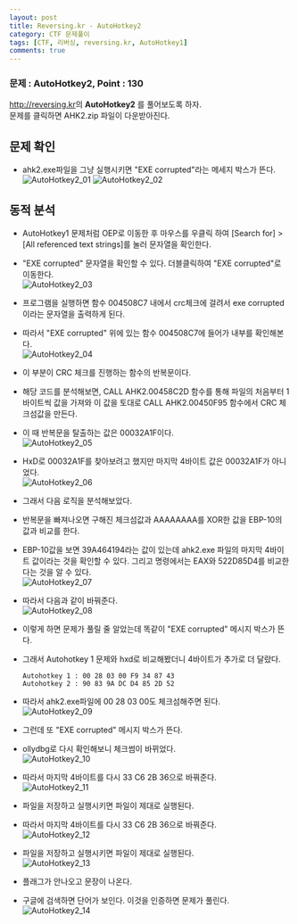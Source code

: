 ```yaml
---
layout: post
title: Reversing.kr - AutoHotkey2
category: CTF 문제풀이
tags: [CTF, 리버싱, reversing.kr, AutoHotkey1]
comments: true
---
```

### 문제 : AutoHotkey2, Point : 130
<http://reversing.kr>의 **AutoHotkey2** 를 풀어보도록 하자.  
문제를 클릭하면 AHK2.zip 파일이 다운받아진다.

## 문제 확인
- ahk2.exe파일을 그냥 실행시키면 "EXE corrupted"라는 메세지 박스가 뜬다.  
![AutoHotkey2_01](https://user-images.githubusercontent.com/41509536/89115418-1be62400-d4c3-11ea-8138-85960c33da93.jpg)
![AutoHotkey2_02](https://user-images.githubusercontent.com/41509536/89115419-1d175100-d4c3-11ea-9077-6b9ea5df1c49.jpg)

## 동적 분석
- AutoHotkey1 문제처럼 OEP로 이동한 후 마우스를 우클릭 하여 [Search for] > [All referenced text strings]를 눌러 문자열을 확인한다.
- "EXE corrupted" 문자열을 확인할 수 있다. 더블클릭하여 "EXE corrupted"로 이동한다.  
![AutoHotkey2_03](https://user-images.githubusercontent.com/41509536/89115420-1dafe780-d4c3-11ea-8537-3071164c06c1.png)

- 프로그램을 실행하면  함수 004508C7 내에서 crc체크에 걸려서 exe corrupted이라는 문자열을 출력하게 된다.
- 따라서 "EXE corrupted" 위에 있는 함수 004508C7에 들어가 내부를 확인해본다.  
![AutoHotkey2_04](https://user-images.githubusercontent.com/41509536/89115422-1dafe780-d4c3-11ea-92ee-c126590dfb40.jpg)  

- 이 부분이 CRC 체크를 진행하는 함수의 반복문이다.
- 해당 코드를 분석해보면, CALL AHK2.00458C2D 함수를 통해 파일의 처음부터 1바이트씩 값을 가져와 이 값을 토대로 CALL AHK2.00450F95 함수에서 CRC 체크섬값을 만든다.
- 이 때 반복문을 탈출하는 값은 00032A1F이다.  
![AutoHotkey2_05](https://user-images.githubusercontent.com/41509536/89115423-1e487e00-d4c3-11ea-996c-3243c164f4ce.png)  

- HxD로 00032A1F를 찾아보려고 했지만 마지막 4바이트 값은 00032A1F가 아니었다.  
![AutoHotkey2_06](https://user-images.githubusercontent.com/41509536/89115424-1ee11480-d4c3-11ea-9c73-080f0e7daf95.jpg)  

- 그래서 다음 로직을 분석해보았다.
- 반복문을 빠져나오면 구해진 체크섬값과 AAAAAAAA를 XOR한 값을 EBP-10의 값과 비교를 한다.
- EBP-10값을 보면 39A464194라는 값이 있는데 ahk2.exe 파일의 마지막 4바이트 값이라는 것을 확인할 수 있다. 그리고 명령에서는 EAX와 522D85D4를 비교한다는 것을 알 수 있다.  
![AutoHotkey2_07](https://user-images.githubusercontent.com/41509536/89115425-1ee11480-d4c3-11ea-95e4-874175e2728a.jpg)

- 따라서 다음과 같이 바꿔준다.  
![AutoHotkey2_08](https://user-images.githubusercontent.com/41509536/89115426-1f79ab00-d4c3-11ea-9eda-2662ad6146c9.png)  

- 이렇게 하면 문제가 풀릴 줄 알았는데 똑같이 "EXE corrupted" 메시지 박스가 뜬다.
- 그래서 Autohotkey 1 문제와 hxd로 비교해봤더니 4바이트가 추가로 더 달랐다.  
  ```
  Autohotkey 1 : 00 28 03 00 F9 34 87 43
  Autohotkey 2 : 90 83 9A DC D4 85 2D 52
  ```
- 따라서 ahk2.exe파일에 00 28 03 00도 체크섬해주면 된다.  
![AutoHotkey2_09](https://user-images.githubusercontent.com/41509536/89115427-1f79ab00-d4c3-11ea-8e98-090cb542538c.jpg)  

- 그런데 또 "EXE corrupted" 메시지 박스가 뜬다.
- ollydbg로 다시 확인해보니 체크썸이 바뀌었다.  
![AutoHotkey2_10](https://user-images.githubusercontent.com/41509536/89115428-20124180-d4c3-11ea-863e-cf5f5987a3a0.jpg)

- 따라서 마지막 4바이트를 다시 33 C6 2B 36으로 바꿔준다.  
![AutoHotkey2_11](https://user-images.githubusercontent.com/41509536/89115429-20aad800-d4c3-11ea-8969-e9916c8b0215.jpg)

- 파일을 저장하고 실행시키면 파일이 제대로 실행된다.
- 따라서 마지막 4바이트를 다시 33 C6 2B 36으로 바꿔준다.    
![AutoHotkey2_12](https://user-images.githubusercontent.com/41509536/89117396-6756fd00-d4d8-11ea-8bf7-d33e86963dc4.png)

- 파일을 저장하고 실행시키면 파일이 제대로 실행된다.  
![AutoHotkey2_13](https://user-images.githubusercontent.com/41509536/89117393-63c37600-d4d8-11ea-8934-1288222b7306.jpg)  

- 플래그가 안나오고 문장이 나온다.
- 구글에 검색하면 단어가 보인다. 이것을 인증하면 문제가 풀린다.
![AutoHotkey2_14](https://user-images.githubusercontent.com/41509536/89117395-66be6680-d4d8-11ea-968a-b49aa484b7c2.jpg)
